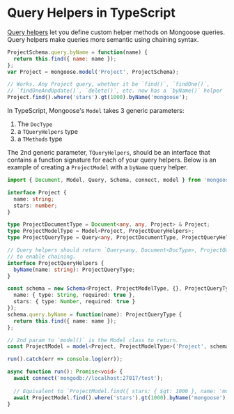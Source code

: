 # Query Helpers in TypeScript

[Query helpers](http://thecodebarbarian.com/mongoose-custom-query-methods.html) let you define custom helper methods on Mongoose queries.
Query helpers make queries more semantic using chaining syntax.

```javascript
ProjectSchema.query.byName = function(name) {
  return this.find({ name: name });
};
var Project = mongoose.model('Project', ProjectSchema);

// Works. Any Project query, whether it be `find()`, `findOne()`,
// `findOneAndUpdate()`, `delete()`, etc. now has a `byName()` helper
Project.find().where('stars').gt(1000).byName('mongoose');
```

In TypeScript, Mongoose's `Model` takes 3 generic parameters:

1. The `DocType`
2. a `TQueryHelpers` type
3. a `TMethods` type

The 2nd generic parameter, `TQueryHelpers`, should be an interface that contains a function signature for each of your query helpers.
Below is an example of creating a `ProjectModel` with a `byName` query helper.

```typescript
import { Document, Model, Query, Schema, connect, model } from 'mongoose';

interface Project {
  name: string;
  stars: number;
}

type ProjectDocumentType = Document<any, any, Project> & Project;
type ProjectModelType = Model<Project, ProjectQueryHelpers>;
type ProjectQueryType = Query<any, ProjectDocumentType, ProjectQueryHelpers> & ProjectQueryHelpers;

// Query helpers should return `Query<any, Document<DocType>, ProjectQueryHelpers> & ProjectQueryHelpers`
// to enable chaining.
interface ProjectQueryHelpers {
  byName(name: string): ProjectQueryType;
}

const schema = new Schema<Project, ProjectModelType, {}, ProjectQueryType>({
  name: { type: String, required: true },
  stars: { type: Number, required: true }
});
schema.query.byName = function(name): ProjectQueryType {
  return this.find({ name: name });
};

// 2nd param to `model()` is the Model class to return.
const ProjectModel = model<Project, ProjectModelType>('Project', schema);

run().catch(err => console.log(err));

async function run(): Promise<void> {
  await connect('mongodb://localhost:27017/test');
  
  // Equivalent to `ProjectModel.find({ stars: { $gt: 1000 }, name: 'mongoose' })`
  await ProjectModel.find().where('stars').gt(1000).byName('mongoose');
}
```
